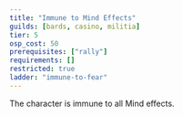 ```yaml
---
title: "Immune to Mind Effects"
guilds: [bards, casino, militia]
tier: 5
osp_cost: 50
prerequisites: ["rally"]
requirements: []
restricted: true
ladder: "immune-to-fear"
---
```

The character is immune to all Mind effects.